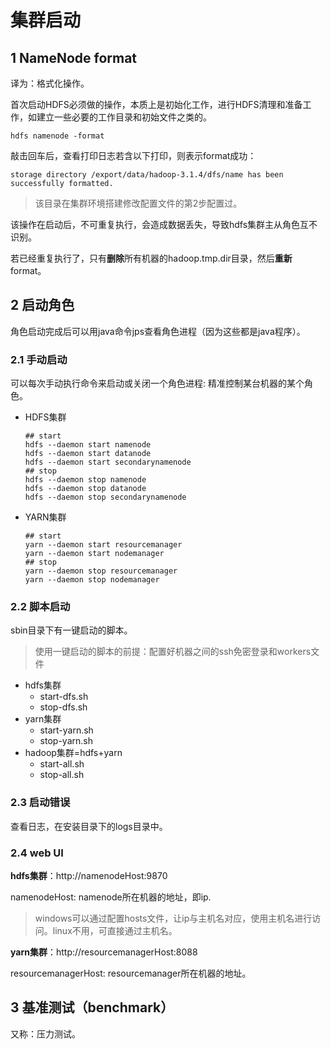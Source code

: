 # 集群启动

## 1 NameNode format

译为：格式化操作。

首次启动HDFS必须做的操作，本质上是初始化工作，进行HDFS清理和准备工作，如建立一些必要的工作目录和初始文件之类的。

```
hdfs namenode -format
```

敲击回车后，查看打印日志若含以下打印，则表示format成功：

```
storage directory /export/data/hadoop-3.1.4/dfs/name has been successfully formatted.
```

>该目录在集群环境搭建修改配置文件的第2步配置过。

该操作在启动后，不可重复执行，会造成数据丢失，导致hdfs集群主从角色互不识别。

若已经重复执行了，只有**删除**所有机器的hadoop.tmp.dir目录，然后**重新**format。

## 2 启动角色

角色启动完成后可以用java命令jps查看角色进程（因为这些都是java程序）。

### 2.1 手动启动

可以每次手动执行命令来启动或关闭一个角色进程: 精准控制某台机器的某个角色。

* HDFS集群
  ```
  ## start
  hdfs --daemon start namenode
  hdfs --daemon start datanode
  hdfs --daemon start secondarynamenode
  ## stop
  hdfs --daemon stop namenode
  hdfs --daemon stop datanode
  hdfs --daemon stop secondarynamenode
  ```
* YARN集群
  ```
  ## start
  yarn --daemon start resourcemanager
  yarn --daemon start nodemanager
  ## stop
  yarn --daemon stop resourcemanager
  yarn --daemon stop nodemanager
  ```

### 2.2 脚本启动

sbin目录下有一键启动的脚本。

>使用一键启动的脚本的前提：配置好机器之间的ssh免密登录和workers文件

* hdfs集群
  * start-dfs.sh
  * stop-dfs.sh
* yarn集群
  * start-yarn.sh
  * stop-yarn.sh
* hadoop集群=hdfs+yarn
  * start-all.sh
  * stop-all.sh

### 2.3 启动错误

查看日志，在安装目录下的logs目录中。

### 2.4 web UI

**hdfs集群**：http://namenodeHost:9870

namenodeHost: namenode所在机器的地址，即ip.
>windows可以通过配置hosts文件，让ip与主机名对应，使用主机名进行访问。linux不用，可直接通过主机名。

**yarn集群**：http://resourcemanagerHost:8088

resourcemanagerHost: resourcemanager所在机器的地址。

## 3 基准测试（benchmark）

又称：压力测试。